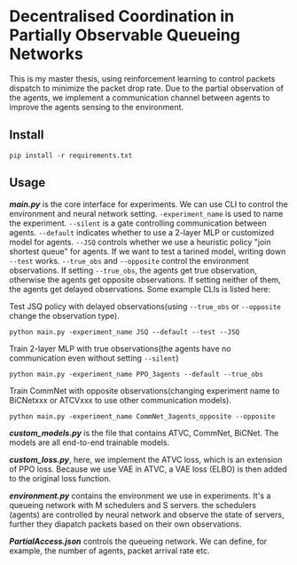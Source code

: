 # Decentralised Coordination in Partially Observable Queueing Networks

This is my master thesis, using reinforcement learning to control packets dispatch to minimize the 
packet drop rate. Due to the partial observation of the agents, we implement a communication channel 
between agents to improve the agents sensing to the environment.

## Install

`pip install -r requirements.txt`

## Usage
***main.py*** is the core interface for experiments. We can use CLI to control the environment and neural network setting.
`-experiment_name` is used to name the experiment. `--silent` is a gate controlling communication between agents. 
`--default` indicates whether to use a 2-layer MLP or customized model for agents. `--JSQ` controls whether we use a heuristic
policy "join shortest queue" for agents. If we want to test a tarined model, writing down `--test` works. 
`--true_obs` and `--opposite` control the environment observations. If setting `--true_obs`, the agents get true observation,
otherwise the agents get opposite observations. If setting neither of them, the agents get delayed observations. Some example
CLIs is listed here:

Test JSQ policy with delayed observations(using `--true_obs` or `--opposite` change the observation type).

`python main.py -experiment_name JSQ --default --test --JSQ`

Train 2-layer MLP with true observations(the agents have no communication even without setting `--silent`)

`python main.py -experiment_name PPO_3agents --default --true_obs`

Train CommNet with opposite observations(changing experiment name to BiCNetxxx or ATCVxxx to use other communication models).

`python main.py -experiment_name CommNet_3agents_opposite --opposite`

***custom_models.py*** is the file that contains ATVC, CommNet, BiCNet. The models are all end-to-end trainable models. 

***custom_loss.py***, here, we implement the ATVC loss, which is an extension of PPO loss. Because we 
use VAE in ATVC, a VAE loss (ELBO) is then added to the original loss function.

***environment.py*** contains the environment we use in experiments. It's a queueing network with M
schedulers and S servers. the schedulers (agents) are controlled by neural network and observe the state
of servers, further they diapatch packets based on their own observations.

***PartialAccess.json*** controls the queueing network. We can define, for example, the number of agents, packet arrival
rate etc.


